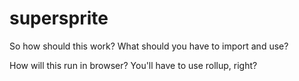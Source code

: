 # supersprite

So how should this work? What should you have to import and use?

How will this run in browser? You'll have to use rollup, right?